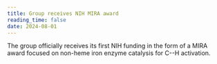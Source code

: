 ```yaml
---
title: Group receives NIH MIRA award
reading_time: false
date: 2024-08-01
---
```

The group officially receives its first NIH funding in the form of a MIRA award focused on non-heme iron enzyme catalysis for C--H activation.

<!--more-->
